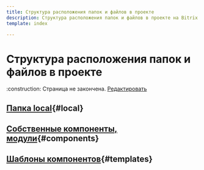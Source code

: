 ```yaml
---
title: Структура расположения папок и файлов в проекте
description: Структура расположения папок и файлов в проекте на Bitrix Quick Start
template: index  

---
```


# Структура расположения папок и файлов в проекте

<div class="tip">
    :construction: Страница не закончена. <a href="https://github.com/pafnuty/bqs-site/blob/dev/storage/pages/code/folders.md" class="btn btn-small" target="_blank">Редактировать</a>
</div>

## [Папка local](#local){#local}
## [Собственные компоненты, модули](#components){#components}
## [Шаблоны компонентов](#templates){#templates}